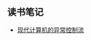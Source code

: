 ## 读书笔记 ##
- [现代计算机的异常控制流][20]

[20]: https://trainyao.github.io/blog/bookread/computer_system/exception_control_flow.html